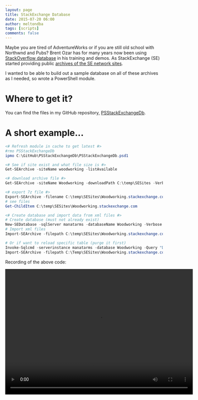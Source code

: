 ```yaml
---
layout: page
title: StackExchange Database
date: 2015-07-20 06:00
author: meltondba
tags: [scripts]
comments: false
---
```


Maybe you are tired of AdventureWorks or if you are still old school with Northwnd and Pubs? Brent Ozar has for many years now been using [StackOverflow database]("http://www.brentozar.com/archive/2014/01/how-to-query-the-stackexchange-databases/") in his training and demos. As StackExchange (SE) started providing public [archives of the SE network sites]("https://archive.org/details/stackexchange").

I wanted to be able to build out a sample database on all of these archives as I needed, so wrote a PowerShell module.

# Where to get it?

You can find the files in my GitHub repository, [PSStackExchangeDb](https://github.com/wsmelton/PSStackExchangeDb).

# A short example...

```powershell
<# Refresh module in cache to get latest #>
#rmo PSStackExchangeDb
ipmo C:\GitHub\PSStackExchangeDb\PSStackExchangeDb.psd1

<# See if site exist and what file size is #>
Get-SEArchive -siteName woodworking -listAvailable

<# download archive file #>
Get-SEArchive -siteName Woodworking -downloadPath C:\temp\SESites -Verbose

<# export 7z file #>
Export-SEArchive -filename C:\temp\SESites\Woodworking.stackexchange.com.7z -Verbose
# see files
Get-ChildItem C:\temp\SESites\Woodworking.stackexchange.com

<# Create database and import data from xml files #>
# Create database (must not already exist)
New-SEDatabase -sqlServer manatarms -databaseName Woodworking -Verbose
# Import xml files
Import-SEArchive -filepath C:\temp\SESites\Woodworking.stackexchange.com -sqlserver manatarms -database Woodworking -Verbose

# Or if want to reload specific table (purge it first)
Invoke-Sqlcmd -serverinstance manatarms -database Woodworking -Query "DELETE FROM Posts"
Import-SEArchive -filepath C:\Temp\SESites\Woodworking.stackexchange.com -sqlserver manatarms -database Woodworking -tableList 'Posts'
```

Recording of the above code:

<video src="/img/PSStackExchange_Example_Woodworking.mp4" width="600" height="400" controls preload></video>